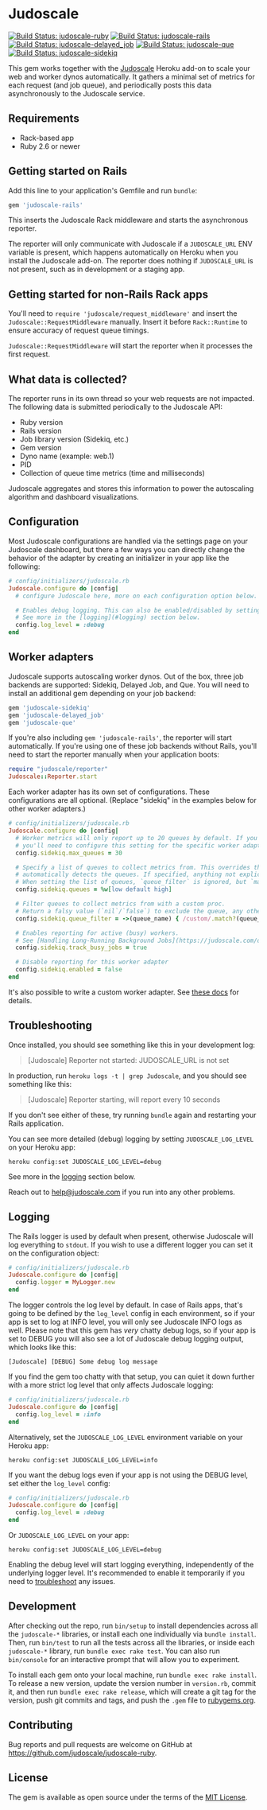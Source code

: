 # Judoscale

[![Build Status: judoscale-ruby](https://github.com/judoscale/judoscale-ruby/actions/workflows/judoscale-ruby-test.yml/badge.svg)](https://github.com/judoscale/judoscale-ruby/actions)
[![Build Status: judoscale-rails](https://github.com/judoscale/judoscale-ruby/actions/workflows/judoscale-rails-test.yml/badge.svg)](https://github.com/judoscale/judoscale-ruby/actions)
[![Build Status: judoscale-delayed_job](https://github.com/judoscale/judoscale-ruby/actions/workflows/judoscale-delayed_job-test.yml/badge.svg)](https://github.com/judoscale/judoscale-ruby/actions)
[![Build Status: judoscale-que](https://github.com/judoscale/judoscale-ruby/actions/workflows/judoscale-que-test.yml/badge.svg)](https://github.com/judoscale/judoscale-ruby/actions)
[![Build Status: judoscale-sidekiq](https://github.com/judoscale/judoscale-ruby/actions/workflows/judoscale-sidekiq-test.yml/badge.svg)](https://github.com/judoscale/judoscale-ruby/actions)

This gem works together with the [Judoscale](https://judoscale.com) Heroku add-on to scale your web and worker dynos automatically. It gathers a minimal set of metrics for each request (and job queue), and periodically posts this data asynchronously to the Judoscale service.

## Requirements

- Rack-based app
- Ruby 2.6 or newer

## Getting started on Rails

Add this line to your application's Gemfile and run `bundle`:

```ruby
gem 'judoscale-rails'
```

This inserts the Judoscale Rack middleware and starts the asynchronous reporter.

The reporter will only communicate with Judoscale if a `JUDOSCALE_URL` ENV variable is present, which happens automatically on Heroku when you install the Judoscale add-on. The reporter does nothing if `JUDOSCALE_URL` is not present, such as in development or a staging app.

## Getting started for non-Rails Rack apps

You'll need to `require 'judoscale/request_middleware'` and insert the `Judoscale::RequestMiddleware` manually. Insert it before `Rack::Runtime` to ensure accuracy of request queue timings.

`Judoscale::RequestMiddleware` will start the reporter when it processes the first request.

## What data is collected?

The reporter runs in its own thread so your web requests are not impacted. The following data is submitted periodically to the Judoscale API:

- Ruby version
- Rails version
- Job library version (Sidekiq, etc.)
- Gem version
- Dyno name (example: web.1)
- PID
- Collection of queue time metrics (time and milliseconds)

Judoscale aggregates and stores this information to power the autoscaling algorithm and dashboard visualizations.

## Configuration

Most Judoscale configurations are handled via the settings page on your Judoscale dashboard, but there a few ways you can directly change the behavior of the adapter by creating an initializer in your app like the following:

```ruby
# config/initializers/judoscale.rb
Judoscale.configure do |config|
  # configure Judoscale here, more on each configuration option below.

  # Enables debug logging. This can also be enabled/disabled by setting `JUDOSCALE_LOG_LEVEL=debug`.
  # See more in the [logging](#logging) section below.
  config.log_level = :debug
end
```

## Worker adapters

Judoscale supports autoscaling worker dynos. Out of the box, three job backends are supported: Sidekiq, Delayed Job, and Que. You will need to install an additional gem depending on your job backend:

```ruby
gem 'judoscale-sidekiq'
gem 'judoscale-delayed_job'
gem 'judoscale-que'
```

If you're also including `gem 'judoscale-rails'`, the reporter will start automatically. If you're using one of these job backends without Rails, you'll need to start the reporter manually when your application boots:

```ruby
require "judoscale/reporter"
Judoscale::Reporter.start
```

Each worker adapter has its own set of configurations. These configurations are all optional. (Replace "sidekiq" in the examples below for other worker adapters.)

```ruby
# config/initializers/judoscale.rb
Judoscale.configure do |config|
  # Worker metrics will only report up to 20 queues by default. If you have more than 20 queues,
  # you'll need to configure this setting for the specific worker adapter or reduce your number of queues.
  config.sidekiq.max_queues = 30

  # Specify a list of queues to collect metrics from. This overrides the default behavior which
  # automatically detects the queues. If specified, anything not explicitly listed will be excluded.
  # When setting the list of queues, `queue_filter` is ignored, but `max_queues` is still respected.
  config.sidekiq.queues = %w[low default high]

  # Filter queues to collect metrics from with a custom proc.
  # Return a falsy value (`nil`/`false`) to exclude the queue, any other value will include it.
  config.sidekiq.queue_filter = ->(queue_name) { /custom/.match?(queue_name) }

  # Enables reporting for active (busy) workers.
  # See [Handling Long-Running Background Jobs](https://judoscale.com/docs/long-running-jobs/) in the Judoscale docs for more.
  config.sidekiq.track_busy_jobs = true

  # Disable reporting for this worker adapter
  config.sidekiq.enabled = false
end
```

It's also possible to write a custom worker adapter. See [these docs](https://judoscale.com/docs/custom-worker-adapter/) for details.

## Troubleshooting

Once installed, you should see something like this in your development log:

> [Judoscale] Reporter not started: JUDOSCALE_URL is not set

In production, run `heroku logs -t | grep Judoscale`, and you should see something like this:

> [Judoscale] Reporter starting, will report every 10 seconds

If you don't see either of these, try running `bundle` again and restarting your Rails application.

You can see more detailed (debug) logging by setting `JUDOSCALE_LOG_LEVEL` on your Heroku app:

```
heroku config:set JUDOSCALE_LOG_LEVEL=debug
```

See more in the [logging](#logging) section below.

Reach out to help@judoscale.com if you run into any other problems.

## Logging

The Rails logger is used by default when present, otherwise Judoscale will log everything to `stdout`.
If you wish to use a different logger you can set it on the configuration object:

```ruby
# config/initializers/judoscale.rb
Judoscale.configure do |config|
  config.logger = MyLogger.new
end
```

The logger controls the log level by default. In case of Rails apps, that's going to be defined by the `log_level` config in each environment, so if your app is set to log at INFO level, you will only see Judoscale INFO logs as well. Please note that this gem has _very_ chatty debug logs, so if your app is set to DEBUG you will also see a lot of Judoscale debug logging output, which looks like this:

```
[Judoscale] [DEBUG] Some debug log message
```

If you find the gem too chatty with that setup, you can quiet it down further with a more strict log level that only affects Judoscale logging:

```ruby
# config/initializers/judoscale.rb
Judoscale.configure do |config|
  config.log_level = :info
end
```

Alternatively, set the `JUDOSCALE_LOG_LEVEL` environment variable on your Heroku app:

```
heroku config:set JUDOSCALE_LOG_LEVEL=info
```

If you want the debug logs even if your app is not using the DEBUG level, set either the `log_level` config:

```ruby
# config/initializers/judoscale.rb
Judoscale.configure do |config|
  config.log_level = :debug
end
```

Or `JUDOSCALE_LOG_LEVEL` on your app:

```
heroku config:set JUDOSCALE_LOG_LEVEL=debug
```

Enabling the debug level will start logging everything, independently of the underlying logger level. It's recommended to enable it temporarily if you need to [troubleshoot](#troubleshooting) any issues.

## Development

After checking out the repo, run `bin/setup` to install dependencies across all the `judoscale-*` libraries, or install each one individually via `bundle install`. Then, run `bin/test` to run all the tests across all the libraries, or inside each `judoscale-*` library, run `bundle exec rake test`. You can also run `bin/console` for an interactive prompt that will allow you to experiment.

To install each gem onto your local machine, run `bundle exec rake install`. To release a new version, update the version number in `version.rb`, commit it, and then run `bundle exec rake release`, which will create a git tag for the version, push git commits and tags, and push the `.gem` file to [rubygems.org](https://rubygems.org).

## Contributing

Bug reports and pull requests are welcome on GitHub at https://github.com/judoscale/judoscale-ruby.

## License

The gem is available as open source under the terms of the [MIT License](http://opensource.org/licenses/MIT).
